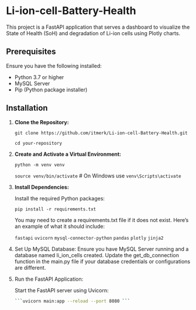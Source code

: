 # Li-ion-cell-Battery-Health

This project is a FastAPI application that serves a dashboard to visualize the State of Health (SoH) and degradation of Li-ion cells using Plotly charts.

## Prerequisites

Ensure you have the following installed:

- Python 3.7 or higher
- MySQL Server
- Pip (Python package installer)

## Installation

1. **Clone the Repository:**

   ```git clone https://github.com/itmerk/Li-ion-cell-Battery-Health.git```
   
   ```cd your-repository```
   
2. **Create and Activate a Virtual Environment:**

      ```python -m venv venv```
   
      ```source venv/bin/activate``` # On Windows use `venv\Scripts\activate`

3. **Install Dependencies:**

   Install the required Python packages:

   ```pip install -r requirements.txt```

   You may need to create a requirements.txt file if it does not exist. Here’s an example of what it should include:

   ```fastapi```
   ```uvicorn```
   ```mysql-connector-python```
   ```pandas```
   ```plotly```
   ```jinja2```

4. Set Up MySQL Database:
   Ensure you have MySQL Server running and a database named li_ion_cells created. Update the get_db_connection function in the main.py file if your database credentials or configurations are different.
   
5. Run the FastAPI Application:

   Start the FastAPI server using Uvicorn:

    ```bash
   ```uvicorn main:app --reload --port 8080 ```




